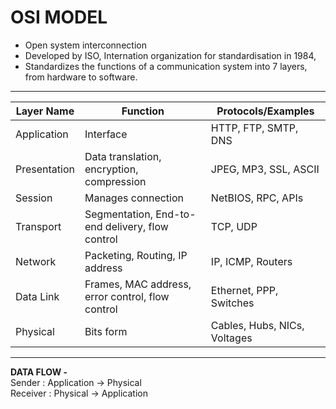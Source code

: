 # OSI MODEL
- Open system interconnection
- Developed by ISO, Internation organization for standardisation in 1984,
- Standardizes the functions of a communication system into 7 layers, from hardware to software.

---

| Layer Name   | Function                                  | Protocols/Examples           |
| ------------ | ----------------------------------------- | ---------------------------- |
| Application  | Interface                 | HTTP, FTP, SMTP, DNS         |
| Presentation | Data translation, encryption, compression | JPEG, MP3, SSL, ASCII        |
| Session      | Manages connection           | NetBIOS, RPC, APIs           |
| Transport    | Segmentation, End-to-end delivery, flow control           | TCP, UDP                     |
| Network      | Packeting, Routing, IP address        | IP, ICMP, Routers            |
| Data Link    | Frames, MAC address, error control, flow control  | Ethernet, PPP, Switches      |
| Physical     | Bits form    | Cables, Hubs, NICs, Voltages |

---
**DATA FLOW -**  
Sender : Application -> Physical  
Receiver : Physical -> Application